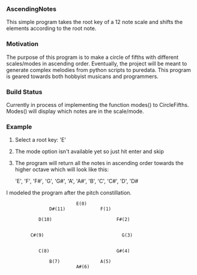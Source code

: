 ### AscendingNotes 

This simple program takes the root key of a 12 note scale and shifts the elements according to the root note. 

### Motivation 

The purpose of this program is to make a circle of fifths with different scales/modes in ascending order. 
Eventually, the project will be meant to generate complex melodies from python scripts to puredata.
This program is geared towards both hobbyist musicans and programmers. 

### Build Status 
Currently in process of implementing the function modes() to CircleFifths.
Modes() will display which notes are in the scale/mode.

### Example
1. Select a root key:
'E'
2. The mode option isn't available yet so just hit enter and skip
3. The program will return all the notes in ascending order towards the higher octave which will look like this:

    'E', 'F', 'F#', 'G', 'G#', 'A', 'A#', 'B', 'C', 'C#', 'D', 'D# 
    
I modeled the program after the pitch constillation. 

                              E(0)
                    D#(11)             F(1)  
                    
                D(10)                        F#(2)
                 
                 
             C#(9)                             G(3) 
             
                                        
                C(8)                         G#(4)
                    
                    B(7)               A(5)
                              A#(6)
 
 
 
 
 
 
 
